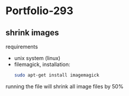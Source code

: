 # Portfolio-293

## shrink images
requirements
- unix system (linux)
- filemagick, installation:
    ```bash
    sudo apt-get install imagemagick
    ```

running the file will shrink all image files by 50%